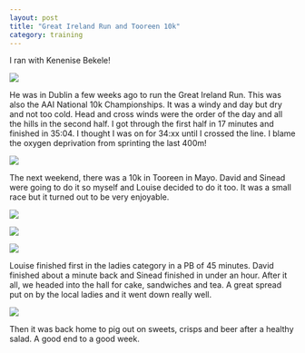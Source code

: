 ```yaml
---
layout: post
title: "Great Ireland Run and Tooreen 10k"
category: training
---
```

I ran with Kenenise Bekele!

![](https://farm8.staticflickr.com/7512/16138275171_e4ced7b572_n.jpg)

He was in Dublin a few weeks ago to run the Great Ireland Run. This was also the AAI National 10k Championships. It was a windy and day but dry and not too cold. Head and cross winds were the order of the day and all the hills in the second half. I got through the first half in 17 minutes and finished in 35:04. I thought I was on for 34:xx until I crossed the line. I blame the oxygen deprivation from sprinting the last 400m!

![](https://farm9.staticflickr.com/8669/15954416137_7830cbbb38_o.jpg)

The next weekend, there was a 10k in Tooreen in Mayo. David and Sinead were going to do it so myself and Louise decided to do it too. It was a small race but it turned out to be very enjoyable.

![](https://farm9.staticflickr.com/8588/15952875000_e48099f774_o.jpg)

![](https://farm8.staticflickr.com/7561/15952739578_b4e2ff8267_o.jpg)

![](https://farm8.staticflickr.com/7510/15517846044_afc4527440_o.jpg)

Louise finished first in the ladies category in a PB of 45 minutes. David finished about a minute back and Sinead finished in under an hour. After it all, we headed into the hall for cake, sandwiches and tea. A great spread put on by the local ladies and it went down really well.

![](https://farm8.staticflickr.com/7526/15952739268_ef0cb2c0cc_o.jpg)

Then it was back home to pig out on sweets, crisps and beer after a healthy salad. A good end to a good week.

